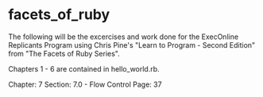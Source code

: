 # facets_of_ruby

The following will be the excercises and work done for the ExecOnline Replicants Program using Chris Pine's "Learn to Program - Second Edition" from "The Facets of Ruby Series".

Chapters 1 - 6 are contained in hello_world.rb.

Chapter: 7
Section: 7.0 - Flow Control
Page: 37
